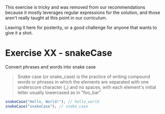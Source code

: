 This exercise is tricky and was removed from our recommendations because it mostly leverages regular expressions for the solution, and those aren't really taught at this point in our curriculum.

Leaving it here for posterity, or a good challenge for anyone that wants to give it a shot.

# Exercise XX - snakeCase

Convert phrases and words into snake case

> Snake case (or snake_case) is the practice of writing compound words or phrases in which the elements are separated with one underscore character (\_) and no spaces, with each element's initial letter usually lowercased as in "foo_bar"

```javascript
snakeCase("Hello, World!"); // hello_world
snakeCase("snakeCase"); // snake_case
```
